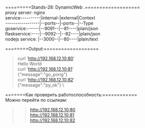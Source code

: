 =========Stands-28: DynamicWeb .===================\
proxy server: nginx \
service----------|internal-|external|Context \
-----------------|--ports--|-ports--|--Type \
goservice:------|--9091--|--81----|plain/json \
flaskservice:----|--9092--|--82----|plain/json \
nodejs service: |--3000--|--80----|plain/text 

========Output:=================== 
>curl 'http://192.168.12.10:80' \
Hello World \
>curl 'http://192.168.12.10:81' \
{"message":"go_pong"} \
>curl 'http://192.168.12.10:82' \
{"message":"py_ok"} \

=======Как проверить работоспособность:============  \
Можно перейти по ссылкам: 
>>http://192.168.12.10:80 \
>>http://192.168.12.10:81 \
>>http://192.168.12.10:82 
